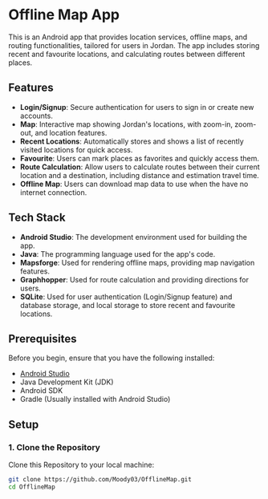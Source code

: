 # Offline Map App

This is an Android app that provides location services, offline maps, and routing functionalities, tailored for users in Jordan. 
The app includes storing recent and favourite locations, and calculating routes between different places.

## Features
- **Login/Signup**: Secure authentication for users to sign in or create new accounts.
- **Map**: Interactive map showing Jordan's locations, with zoom-in, zoom-out, and location features.
- **Recent Locations**: Automatically stores and shows a list of recently visited locations for quick access.
- **Favourite**: Users can mark places as favorites and quickly access them.
- **Route Calculation**: Allow users to calculate routes between their current location and a destination, including distance and estimation travel time.
- **Offline Map**: Users can download map data to use when the have no internet connection.

## Tech Stack
- **Android Studio**: The development environment used for building the app.
- **Java**: The programming language used for the app's code.
- **Mapsforge**: Used for rendering offline maps, providing map navigation features.
- **Graphhopper**: Used for route calculation and providing directions for users.
- **SQLite**: Used for user authentication (Login/Signup feature) and database storage, and local storage to store recent and favourite locations.


## Prerequisites

Before you begin, ensure that you have the following installed:

- [Android Studio](https://developer.android.com/studio)
- Java Development Kit (JDK)
- Android SDK
- Gradle (Usually installed with Android Studio)


## Setup

### 1. Clone the Repository

Clone this Repository to your local machine:
```bash
git clone https://github.com/Moody03/OfflineMap.git
cd OfflineMap
```
